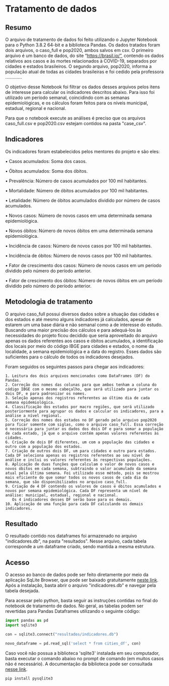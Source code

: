 # Tratamento de dados

## Resumo
O arquivo de tratamento de dados foi feito utilizando o Jupyter Notebook para o Python 3.8.2 64-bit e a biblioteca Pandas. Os dados tratados foram dois arquivos, o caso_full e pop2020, ambos salvos em csv. O primeiro arquivo é um banco de dados, do site “https://brasil.io/”, contendo os dados relativos aos casos e às mortes relacionados à COVID-19, separados por cidades e estados brasileiros. O segundo arquivo, pop2020, informa a população atual de todas as cidades brasileiras e foi cedido pela professora ………….

O objetivo desse Notebook foi filtrar os dados desses arquivos pelos itens de interesse para calcular os indicadores descritos abaixo. Para isso foi utilizado um período semanal, coincidindo com as semanas epidemiológicas, e os cálculos foram feitos para os níveis municipal, estadual, regional e nacional.

Para que o notebook execute as análises é preciso que os arquivos caso_full.csv e pop2020.csv estejam contidos na pasta "case_csv".

## Indicadores
Os indicadores foram estabelecidos pelos mentores do projeto e são eles:
  
  • Casos acumulados:
      Soma dos casos.
      
  • Óbitos acumulados:
      Soma dos óbitos.
  
  • Prevalência:
      Número de casos acumulados por 100 mil habitantes.
  
  • Mortalidade:
      Número de óbitos acumulados por 100 mil habitantes.
  
  • Letalidade:
      Número de óbitos acumulados dividido por número de casos acumulados.
  
  • Novos casos:
      Número de novos casos em uma determinada semana epidemiológica.
  
  • Novos óbitos:
      Número de novos óbitos em uma determinada semana epidemiológica.
  
  • Incidência de casos:
      Número de novos casos por 100 mil habitantes.
  
  • Incidência de óbitos:
      Número de novos casos por 100 mil habitantes.
  
  • Fator de crescimento dos casos:
      Número de novos casos em um período dividido pelo número do período anterior. 
  
  • Fator de crescimento dos óbitos:
      Número de novos óbitos em um período dividido pelo número do período anterior. 

## Metodologia de tratamento

O arquivo caso_full possui diversos dados sobre a situação das cidades e dos estados e até mesmo alguns indicadores já calculados, apesar de estarem um uma base diária e não semanal como a de interesse do estudo. Buscando uma maior precisão dos cálculos e para adequá-los às necessidades do projeto ficou decidido que seria aproveitado do arquivo apenas os dados referentes aos casos e óbitos acumulados, a identificação dos locais por meio do código IBGE para cidades e estados, o nome da localidade, a semana epidemiológica e a data do registro. Esses dados são suficientes para o cálculo de todos os indicadores desejados.

Foram seguidos os seguintes passos para chegar aos indicadores:

    1. Leitura dos dois arquivos mencionados como DataFrames (DF) do Pandas.
    2. Correção dos nomes das colunas para que ambos tenham a coluna do código IBGE com o mesmo cabeçalho, que será utilizado para juntar os dois DF, e para padronizar os nomes.
    3. Seleção apenas dos registros referentes ao último dia de cada semana epidemiológica. 
    4. Classificação dos estados por macro regiões, que será utilizado posteriormente para agrupar os dados e calcular os indicadores, para a análise a nível regional. 
    5. Correção dos nomes dos estados no DF gerado pelo arquivo pop2020 para ficar somente com siglas, como o arquivo caso_full. Essa correção é necessária para juntar os dados dos dois DF e para somar a população de cada estado, já que o arquivo contém apenas valores referentes às cidades. 
    6. Criação de dois DF diferentes, um com a população das cidades e outro com a população dos estados.
    7. Criação de outros dois DF, um para cidades e outro para estados. Cada DF seleciona apenas os registros referentes ao seu nível de análise e inclui os valores referentes às respectivas populações. 
    8. Aplicação de duas funções que calculam o valor de novos casos e novos óbitos em cada semana, subtraindo o valor acumulado da semana atual pela última semana. Foi utilizado esse método, pois se mostrou mais eficiente do que somar todos os novos casos de cada dia da semana, que são disponibilizados no arquivo caso_full.
    9. Criação de 4 DF contendo os valores de casos e óbitos acumulados e novos por semana epidemiológica. Cada DF representa um nível de análise: municipal, estadual, regional e nacional.
       Os 4 indicadores desses DF serão base para os demais.  
    10. Aplicação de uma função para cada DF calculando os demais indicadores.
    
    
## Resultado

O resultado contido nos dataframes foi armazenado no arquivo "indicadores.db", na pasta "resultados". Nesse arquivo, cada tabela corresponde a um dataframe criado, sendo mantida a mesma estrutura.


## Acesso

O acesso ao banco de dados pode ser feito diretamente por meio da aplicação SqLite Browser, que pode ser baixado gratuitamente [neste link](https://sqlitebrowser.org/dl/). Após a instalação, basta abrir o arquivo "indicadores.db" e navegar pela tabela desejada.

Para acessar pelo python, basta seguir as instruções contidas no final do notebook de tratamento de dados. No geral, as tabelas podem ser revertidas para Pandas Dataframes utilizando o seguinte código:
```python
import pandas as pd
import sqlite3

con = sqlite3.connect("resultados/indicadores.db")  

novo_dataframe = pd.read_sql('select * from cities_df', con)
```


Caso você não possua a biblioteca 'sqlite3' instalada em seu computador, basta executar o comando abaixo no prompt de comando (em muitos casos não é necessário). A documentação da biblioteca pode ser consultada [nesse link](https://docs.python.org/3/library/sqlite3.html).

```bash
pip install pysqlite3
```

       
